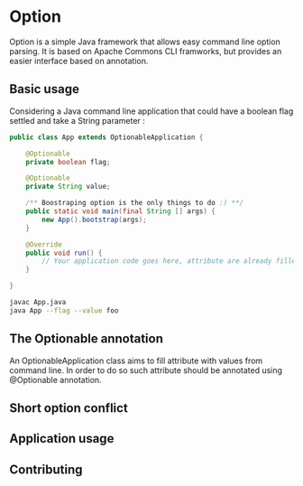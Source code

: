 # Option

Option is a simple Java framework that allows easy command line option parsing.
It is based on Apache Commons CLI framworks, but provides an easier interface
based on annotation.

## Basic usage

Considering a Java command line application that could have a boolean flag settled and
take a String parameter :

```java
public class App extends OptionableApplication {

	@Optionable
	private boolean flag;

	@Optionable
	private String value;

	/** Boostraping option is the only things to do :) **/
	public static void main(final String [] args) {
		new App().bootstrap(args);
	}

	@Override
	public void run() {
		// Your application code goes here, attribute are already filled.
	}

}
```

```bash
javac App.java
java App --flag --value foo
```

## The Optionable annotation

An OptionableApplication class aims to fill attribute with values from command line.
In order to do so such attribute should be annotated using @Optionable annotation.


## Short option conflict
## Application usage
## Contributing